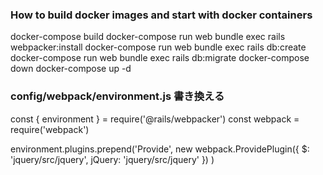 ### How to build docker images and start with docker containers

docker-compose build
docker-compose run web bundle exec rails webpacker:install
docker-compose run web bundle exec rails db:create
docker-compose run web bundle exec rails db:migrate
docker-compose down
docker-compose up -d

### config/webpack/environment.js 書き換える
const { environment } = require('@rails/webpacker')
const webpack = require('webpack')

environment.plugins.prepend('Provide',
  new webpack.ProvidePlugin({
    $: 'jquery/src/jquery',
    jQuery: 'jquery/src/jquery'
  })
)
